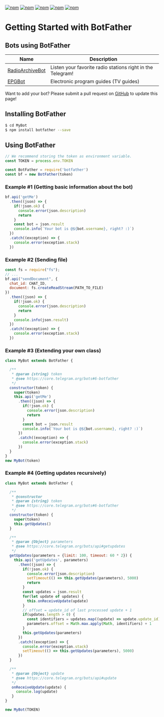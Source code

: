 [![npm](https://img.shields.io/npm/dm/botfather.svg?style=flat-square)](https://www.npmjs.com/package/botfather)
[![npm](https://img.shields.io/badge/dependencies-none-brightgreen.svg?style=flat-square)](https://github.com/aleki/botfather/blob/master/package.json)
[![npm](https://img.shields.io/node/v/botfather.svg?style=flat-square)](https://nodejs.org/en/download/current/)
[![npm](https://img.shields.io/npm/v/botfather.svg?style=flat-square)](https://www.npmjs.com/package/botfather)
[![npm](https://img.shields.io/npm/l/botfather.svg?style=flat-square)](https://github.com/aleki/botfather/blob/master/LICENSE)

# Getting Started with BotFather

## Bots using BotFather

| Name | Description |
| --- | --- |
| [RadioArchiveBot](http://telegram.me/RadioArchiveBot) | Listen your favorite radio stations right in the Telegram! |
| [EPGBot](http://telegram.me/EPGBot) | Electronic program guides (TV guides)

Want to add your bot? Please submit a pull request on [GitHub](https://github.com/aleki/botfather) to update this page!

## Installing BotFather
```bash
$ cd MyBot
$ npm install botfather --save
```


## Using BotFather
```javascript
// We recommend storing the token as environment variable.
const TOKEN = process.env.TOKEN

const BotFather = require('botfather')
const bf = new BotFather(token)
```

### Example #1 (Getting basic information about the bot)
```javascript
bf.api('getMe')
  .then((json) => {
    if(!json.ok) {
      console.error(json.description)
      return
    }
    const bot = json.result
    console.info(`Your bot is @${bot.username}, right? :)`)
  })
  .catch((exception) => {
    console.error(exception.stack)
  })
```

### Example #2 (Sending file)
```javascript
const fs = require("fs");
// ...
bf.api("sendDocument", {
  chat_id: CHAT_ID,
  document: fs.createReadStream(PATH_TO_FILE)
})
  .then((json) => {
    if(!json.ok) {
      console.error(json.description)
      return
    }
    console.info(json.result)
  })
  .catch((exception) => {
    console.error(exception.stack)
  })
```

### Example #3 (Extending your own class)
```javascript
class MyBot extends BotFather {

  /**
   * @param {string} token
   * @see https://core.telegram.org/bots#6-botfather
   */
  constructor(token) {
    super(token)
    this.api('getMe')
      .then((json) => {
        if(!json.ok) {
          console.error(json.description)
          return
        }
        const bot = json.result
        console.info(`Your bot is @${bot.username}, right? :)`)
      })
      .catch((exception) => {
        console.error(exception.stack)
      })
  }
}
new MyBot(token)
```

### Example #4 (Getting updates recursively)
```javascript
class MyBot extends BotFather {

  /**
   * @constructor
   * @param {string} token
   * @see https://core.telegram.org/bots#6-botfather
   */
  constructor(token) {
    super(token)
    this.getUpdates()
  }

  /**
   * @param {Object} parameters
   * @see https://core.telegram.org/bots/api#getupdates
   */
  getUpdates(parameters = {limit: 100, timeout: 60 * 2}) {
    this.api('getUpdates', parameters)
      .then((json) => {
        if(!json.ok) {
          console.error(json.description)
          setTimeout(() => this.getUpdates(parameters), 5000)
          return
        }
        const updates = json.result
        for(let update of updates) {
          this.onReceiveUpdate(update)
        }
        // offset = update_id of last processed update + 1
        if(updates.length > 0) {
          const identifiers = updates.map((update) => update.update_id)
          parameters.offset = Math.max.apply(Math, identifiers) + 1
        }
        this.getUpdates(parameters)
      })
      .catch((exception) => {
        console.error(exception.stack)
        setTimeout(() => this.getUpdates(parameters), 5000)
      })
  }

  /**
   * @param {Object} update
   * @see https://core.telegram.org/bots/api#update
   */
   onReceiveUpdate(update) {
     console.log(update)
   }
}

new MyBot(TOKEN)
```
